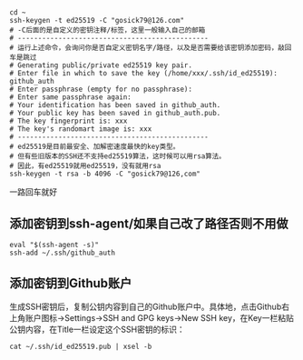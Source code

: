 ## 
```shell
cd ~
ssh-keygen -t ed25519 -C "gosick79@126.com"
# -C后面的是自定义的密钥注释/标签，这里一般输入自己的邮箱
# -----------------------------------------------
# 运行上述命令，会询问你是否自定义密钥名字/路径，以及是否需要给该密钥添加密码，敲回车是跳过
# Generating public/private ed25519 key pair.
# Enter file in which to save the key (/home/xxx/.ssh/id_ed25519): github_auth
# Enter passphrase (empty for no passphrase): 
# Enter same passphrase again: 
# Your identification has been saved in github_auth.
# Your public key has been saved in github_auth.pub.
# The key fingerprint is: xxx
# The key's randomart image is: xxx
# -----------------------------------------------
# ed25519是目前最安全、加解密速度最快的key类型。
# 但有些旧版本的SSH还不支持ed25519算法，这时候可以用rsa算法。
# 因此，有ed25519就用ed25519，没有就用rsa
ssh-keygen -t rsa -b 4096 -C "gosick79@126,com"
```
一路回车就好

## 添加密钥到ssh-agent/如果自己改了路径否则不用做
```
eval "$(ssh-agent -s)"
ssh-add ~/.ssh/github_auth
```
## 添加密钥到Github账户
生成SSH密钥后，复制公钥内容到自己的Github账户中。具体地，点击Github右上角账户图标→Settings→SSH and GPG keys→New SSH key，在Key一栏粘贴公钥内容，在Title一栏设定这个SSH密钥的标识：
```shell
cat ~/.ssh/id_ed25519.pub | xsel -b 
```
